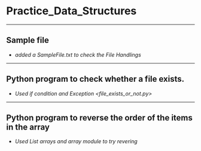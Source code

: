# Practice_Data_Structures
----------
## Sample file 
- *added a SampleFile.txt to check the File Handlings*
----------
## Python program to check whether a file exists.
- *Used if condition and Exception <file_exists_or_not.py>*
----------
## Python program to reverse the order of the items in the array
- *Used List arrays and array module to try revering*